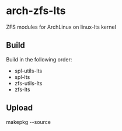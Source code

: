 arch-zfs-lts
============

ZFS modules for ArchLinux on linux-lts kernel


## Build

Build in the following order:

* spl-utils-lts
* spl-lts
* zfs-utils-lts
* zfs-lts

## Upload

makepkg --source
